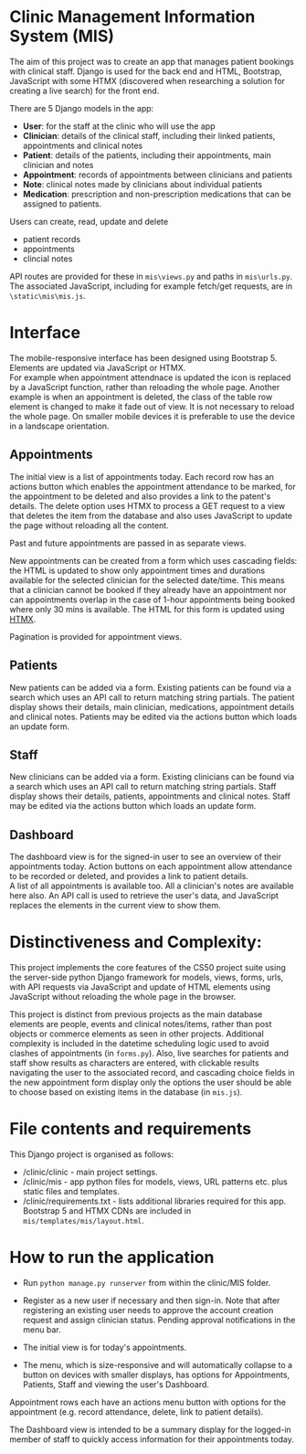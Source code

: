 # Clinic Management Information System (MIS) 

The aim of this project was to create an app that manages patient bookings with clinical staff. Django is used for the back end and HTML, Bootstrap, JavaScript with some HTMX (discovered when researching a solution for creating a live search) for the front end. 

There are 5 Django models in the app: 
- **User**: for the staff at the clinic who will use the app 
- **Clinician**: details of the clinical staff, including their linked patients, appointments and clinical notes 
- **Patient**: details of the patients, including their appointments, main clinician and notes 
- **Appointment**: records of appointments between clinicians and patients 
- **Note**: clinical notes made by clinicians about individual patients 
- **Medication**: prescription and non-prescription medications that can be assigned to patients.   

Users can create, read, update and delete 
- patient records 
- appointments 
- clincial notes 

API routes are provided for these in `mis\views.py` and paths in `mis\urls.py`.  The associated JavaScript, including for example fetch/get requests, are in `\static\mis\mis.js`.  

# Interface 

The mobile-responsive interface has been designed using Bootstrap 5. Elements are updated via JavaScript or HTMX.  
For example when appointment attendnace is updated the icon is replaced by a JavaScript function, rather than reloading the whole page.
Another example is when an appointment is deleted, the class of the table row element is changed to make it fade out of view. It is not necessary to reload the whole page.
On smaller mobile devices it is preferable to use the device in a landscape orientation. 

## Appointments 

The initial view is a list of appointments today. Each record row has an actions button which enables the appointment attendance to be marked, for the appointment to be deleted and also provides a link to the patent's details. The delete option uses HTMX to process a GET request to a view that deletes the item from the database and also uses JavaScript to update the page without reloading all the content. 

Past and future appointments are passed in as separate views.   

New appointments can be created from a form which uses cascading fields: the HTML is updated to show only appointment times and durations available for the selected clinician for the selected date/time. This means that a clinician cannot be booked if they already have an appointment nor can appointments overlap in the case of 1-hour appointments being booked where only 30 mins is available. The HTML for this form is updated using [HTMX](https://htmx.org/). 

Pagination is provided for appointment views. 

## Patients 

New patients can be added via a form. 
Existing patients can be found via a search which uses an API call to return matching string partials. 
The patient display shows their details, main clinician, medications, appointment details and clinical notes. 
Patients may be edited via the actions button which loads an update form. 

## Staff 

New clinicians can be added via a form. 
Existing clinicians can be found via a search which uses an API call to return matching string partials. 
Staff display shows their details, patients, appointments and clinical notes. 
Staff may be edited via the actions button which loads an update form. 

## Dashboard 

The dashboard view is for the signed-in user to see an overview of their appointments today. Action buttons on each appointment allow attendance to be recorded or deleted, and provides a link to patient details.   
A list of all appointments is available too. 
All a clinician's notes are available here also. 
An API call is used to retrieve the user's data, and JavaScript replaces the elements in the current view to show them. 

# Distinctiveness and Complexity: 

This project implements the core features of the CS50 project suite using the server-side python Django framework for models, views, forms, urls, with API requests via JavaScript and update of HTML elements using JavaScript without reloading the whole page in the browser. 

This project is distinct from previous projects as the main database elements are people, events and clinical notes/items, rather than post objects or commerce elements as seen in other projects. Additional complexity is included in the datetime scheduling logic used to avoid clashes of appointments (in `forms.py`). Also, live searches for patients and staff show results as characters are entered, with clickable results navigating the user to the associated record, and cascading choice fields in the new appointment form display only the options the user should be able to choose based on existing items in the database (in `mis.js`). 

# File contents and requirements

This Django project is organised as follows: 

- /clinic/clinic - main project settings. 
- /clinic/mis - app python files for models, views, URL patterns etc. plus static files and templates. 
- /clinic/requirements.txt - lists additional libraries required for this app.
Bootstrap 5 and HTMX CDNs are included in `mis/templates/mis/layout.html`. 

# How to run the application 

- Run `python manage.py runserver` from within the clinic/MIS folder. 

- Register as a new user if necessary and then sign-in. Note that after registering an existing user needs to approve the account creation request and assign clinician status.  Pending approval notifications in the menu bar. 

- The initial view is for today's appointments. 

- The menu, which is size-responsive and will automatically collapse to a button on devices with smaller displays, has options for Appointments, Patients, Staff and viewing the user's Dashboard. 

Appointment rows each have an actions menu button with options for the appointment (e.g. record attendance, delete, link to patient details). 

The Dashboard view is intended to be a summary display for the logged-in member of staff to quickly access information for their appointments today. 